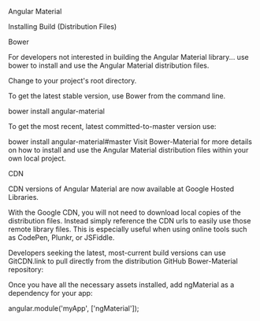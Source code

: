 Angular Material

Installing Build (Distribution Files)

Bower

For developers not interested in building the Angular Material library... use bower to install and use the Angular Material distribution files.

Change to your project's root directory.

To get the latest stable version, use Bower from the command line.

bower install angular-material

To get the most recent, latest committed-to-master version use:

bower install angular-material#master Visit Bower-Material for more details on how to install and use the Angular Material distribution files within your own local project.

CDN

CDN versions of Angular Material are now available at Google Hosted Libraries.

With the Google CDN, you will not need to download local copies of the distribution files. Instead simply reference the CDN urls to easily use those remote library files. This is especially useful when using online tools such as CodePen, Plunkr, or JSFiddle.

<!-- Angular Material CSS now available via Google CDN; version 1.0.7 used here -->
<link rel="stylesheet" href="https://ajax.googleapis.com/ajax/libs/angular_material/0.11.2/angular-material.min.css">
<!-- Angular Material Dependencies -->
<script src="https://ajax.googleapis.com/ajax/libs/angularjs/1.3.15/angular.min.js"></script>
<script src="https://ajax.googleapis.com/ajax/libs/angularjs/1.3.15/angular-animate.min.js"></script>
<script src="https://ajax.googleapis.com/ajax/libs/angularjs/1.3.15/angular-aria.min.js"></script>


<!-- Angular Material Javascript now available via Google CDN; version 1.0.7 used here -->
<script src="https://ajax.googleapis.com/ajax/libs/angular_material/1.0.7/angular-material.min.js"></script>
Developers seeking the latest, most-current build versions can use GitCDN.link to pull directly from the distribution GitHub Bower-Material repository:

<!-- Angular Material CSS using GitCDN to load directly from `bower-material/master` -->
<link rel="stylesheet" href="https://gitcdn.link/repo/angular/bower-material/master/angular-material.css">
<!-- Angular Material Dependencies -->
<script src="https://ajax.googleapis.com/ajax/libs/angularjs/1.3.15/angular.js"></script>
<script src="https://ajax.googleapis.com/ajax/libs/angularjs/1.3.15/angular-animate.js"></script>
<script src="https://ajax.googleapis.com/ajax/libs/angularjs/1.3.15/angular-aria.js"></script>

<!-- Angular Material Javascript using GitCDN to load directly from `bower-material/master` -->
<script src="https://gitcdn.link/repo/angular/bower-material/master/angular-material.js"></script>
Once you have all the necessary assets installed, add ngMaterial as a dependency for your app:

angular.module('myApp', ['ngMaterial']);
